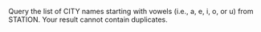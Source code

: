 Query the list of CITY names starting with vowels (i.e., a, e, i, o, or u) from STATION. Your result cannot contain duplicates.
